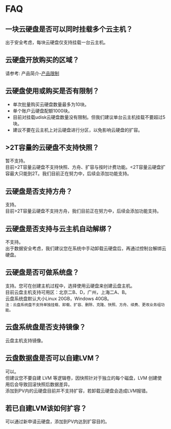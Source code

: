 # FAQ



## 一块云硬盘是否可以同时挂载多个云主机？

出于安全考虑，每块云硬盘仅支持挂载一台云主机。  

## 云硬盘开放购买的区域？

请参考: 产品简介-[产品限制](udisk/introduction/limit)

## 云硬盘使用或购买是否有限制？

  - 单次批量购买云硬盘数量最多为10块。
  - 单个账户云硬盘配额1000块。
  - 目前对挂载udisk云硬盘数量没有限制。但我们建议单台云主机挂载不要超过5块。
  - 建议不要在云主机上对云硬盘进行分区，以免影响云硬盘的扩容。

## \>2T容量的云硬盘不支持快照？

暂不支持。  
目前\>2T容量云硬盘不支持快照、方舟、扩容与按时计费功能。\<2T容量云硬盘扩容最大只能到2T。我们目前正在努力中，后续会添加功能支持。  

## 云硬盘是否支持方舟？

支持。  
目前\>2T容量云硬盘不支持方舟，我们目前正在努力中，后续会添加功能支持。  

## 云硬盘是否支持与云主机自动解绑？

不支持。  
出于数据安全考虑，我们建议您在系统中手动卸载云硬盘后，再通过控制台解绑云硬盘。  

## 云硬盘是否可做系统盘？

支持。您可在创建主机过程中，选择使用云硬盘来创建云盘主机。  
目前云盘主机支持可用区：北京二B、D，广州，上海二A、B。  
云盘系统盘默认大小Linux 20GB，Windows 40GB。  
`注：云盘系统盘不支持单独挂载、卸载、扩容、删除、克隆、快照、方舟、续费、更改业务组功能。`

## 云盘系统盘是否支持镜像？

云盘主机支持镜像。  

## 云盘数据盘是否可以自建LVM？

可以。  
但建议您不要自建 LVM 等逻辑卷，因快照针对于独立的每个磁盘，LVM 创建使用后会导致回滚快照后数据差异。  
添加到PV内的云硬盘目前并不支持扩容，若卸载云硬盘会造成LVM报错。  

## 若已自建LVM该如何扩容？

可以通过新申请云硬盘，添加到PV内达到扩容目的。
